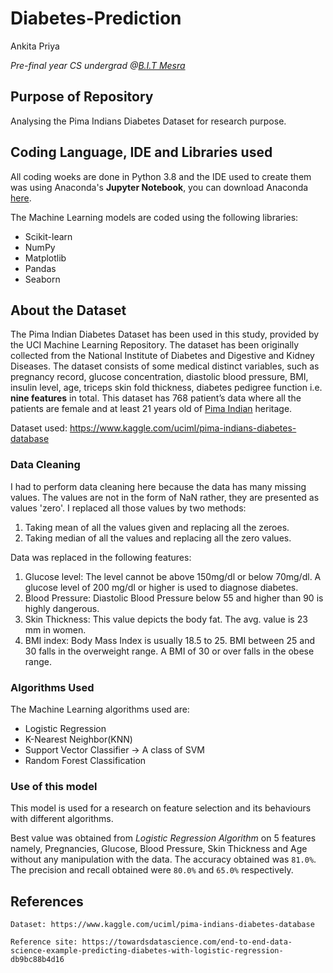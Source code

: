 # Diabetes-Prediction
Ankita Priya

*Pre-final year CS undergrad @[B.I.T Mesra](bitmesra.ac.in)*

## Purpose of Repository
Analysing the Pima Indians Diabetes Dataset for research purpose. 

## Coding Language, IDE and  Libraries used 
All coding woeks are done in Python 3.8 and the IDE used to create them was using Anaconda's **Jupyter Notebook**, you can download Anaconda [here](https://www.anaconda.com/products/individual). 

The Machine Learning models are coded using the following libraries:
- Scikit-learn
- NumPy
- Matplotlib 
- Pandas
- Seaborn


## About the Dataset 
The Pima Indian Diabetes Dataset has been used in this study, provided by the UCI Machine Learning Repository. The dataset has been originally collected from the National Institute of Diabetes and Digestive and Kidney Diseases. The dataset consists of some medical distinct variables, such as pregnancy record, glucose concentration, diastolic blood pressure, BMI, insulin level, age, triceps skin fold thickness, diabetes pedigree function i.e. **nine features** in total. This dataset has 768 patient’s data where all the patients are female and at least 21 years old of [Pima Indian](https://en.wikipedia.org/wiki/Pima_people) heritage. 

Dataset used: https://www.kaggle.com/uciml/pima-indians-diabetes-database

### Data Cleaning
I had to perform data cleaning here because the data has many missing values. The values are not in the form of NaN rather, they are presented as values 'zero'. I replaced all those values by two methods:
1. Taking mean of all the values given and replacing all the zeroes. 
2. Taking median of all the values and replacing all the zero values. 

Data was replaced in the following features:
1. Glucose level: The level cannot be above 150mg/dl or below 70mg/dl. A glucose level of 200 mg/dl or higher is used to diagnose diabetes.
2. Blood Pressure: Diastolic Blood Pressure below 55 and higher than 90 is highly dangerous. 
3. Skin Thickness: This value depicts the body fat. The avg. value is 23 mm in women. 
4. BMI index: Body Mass Index is usually 18.5 to 25. BMI between 25 and 30 falls in the overweight range. A BMI of 30 or over falls in the obese range.

### Algorithms Used 

The Machine Learning algorithms used are:
- Logistic Regression
- K-Nearest Neighbor(KNN)
- Support Vector Classifier -> A class of SVM 
- Random Forest Classification

### Use of this model
This model is used for a research on feature selection and its behaviours with different algorithms. 

Best value was obtained from *Logistic Regression Algorithm* on 5 features namely, Pregnancies, Glucose, Blood Pressure, Skin Thickness and Age without any manipulation with the data. The accuracy obtained was `81.0%`. 
The precision and recall obtained were `80.0%` and `65.0%` respectively. 

## References 
```
Dataset: https://www.kaggle.com/uciml/pima-indians-diabetes-database

Reference site: https://towardsdatascience.com/end-to-end-data-science-example-predicting-diabetes-with-logistic-regression-db9bc88b4d16
```
